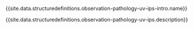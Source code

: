 {{site.data.structuredefinitions.observation-pathology-uv-ips-intro.name}}

{{site.data.structuredefinitions.observation-pathology-uv-ips.description}}


